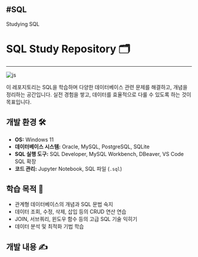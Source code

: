 #SQL
------------------------------------------------------------
Studying SQL

# SQL Study Repository 🗂️
------------------------------------------------------------
![js](https://img.shields.io/badge/-SQL-000?&logo=MySQL&logoColor=4479A1)

이 레포지토리는 SQL을 학습하며 다양한 데이터베이스 관련 문제를 해결하고, 개념을 정리하는 공간입니다. 실전 경험을 쌓고, 데이터를 효율적으로 다룰 수 있도록 하는 것이 목표입니다.

## 개발 환경 🛠️
- **OS:** Windows 11
- **데이터베이스 시스템:** Oracle, MySQL, PostgreSQL, SQLite
- **SQL 실행 도구:** SQL Developer, MySQL Workbench, DBeaver, VS Code SQL 확장
- **코드 관리:** Jupyter Notebook, SQL 파일 (`.sql`)

## 학습 목적 🎯
- 관계형 데이터베이스의 개념과 SQL 문법 숙지
- 데이터 조회, 수정, 삭제, 삽입 등의 CRUD 연산 연습
- JOIN, 서브쿼리, 윈도우 함수 등의 고급 SQL 기술 익히기
- 데이터 분석 및 최적화 기법 학습

## 개발 내용 ✍️
